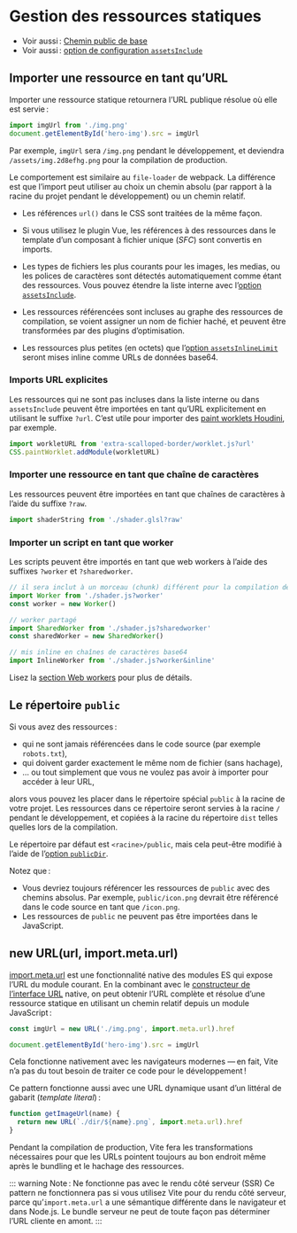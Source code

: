 # Gestion des ressources statiques

- Voir aussi : [Chemin public de base](./build#chemin-public-de-base)
- Voir aussi : [option de configuration `assetsInclude`](/config/#assetsinclude)

## Importer une ressource en tant qu’URL

Importer une ressource statique retournera l’URL publique résolue où elle est servie :

```js
import imgUrl from './img.png'
document.getElementById('hero-img').src = imgUrl
```

Par exemple, `imgUrl` sera `/img.png` pendant le développement, et deviendra `/assets/img.2d8efhg.png` pour la compilation de production.

Le comportement est similaire au `file-loader` de webpack. La différence est que l’import peut utiliser au choix un chemin absolu (par rapport à la racine du projet pendant le développement) ou un chemin relatif.

- Les références `url()` dans le CSS sont traitées de la même façon.

- Si vous utilisez le plugin Vue, les références à des ressources dans le template d’un composant à fichier unique (_SFC_) sont convertis en imports.

- Les types de fichiers les plus courants pour les images, les medias, ou les polices de caractères sont détectés automatiquement comme étant des ressources. Vous pouvez étendre la liste interne avec l’[option `assetsInclude`](/config/#assetsinclude).

- Les ressources référencées sont incluses au graphe des ressources de compilation, se voient assigner un nom de fichier haché, et peuvent être transformées par des plugins d’optimisation.

- Les ressources plus petites (en octets) que l’[option `assetsInlineLimit`](/config/#build-assetsinlinelimit) seront mises inline comme URLs de données base64.

### Imports URL explicites

Les ressources qui ne sont pas incluses dans la liste interne ou dans `assetsInclude` peuvent être importées en tant qu’URL explicitement en utilisant le suffixe `?url`. C’est utile pour importer des [paint worklets Houdini](https://houdini.how/usage), par exemple.

```js
import workletURL from 'extra-scalloped-border/worklet.js?url'
CSS.paintWorklet.addModule(workletURL)
```

### Importer une ressource en tant que chaîne de caractères

Les ressources peuvent être importées en tant que chaînes de caractères à l’aide du suffixe `?raw`.

```js
import shaderString from './shader.glsl?raw'
```

### Importer un script en tant que worker

Les scripts peuvent être importés en tant que web workers à l’aide des suffixes `?worker` et `?sharedworker`.

```js
// il sera inclut à un morceau (chunk) différent pour la compilation de production
import Worker from './shader.js?worker'
const worker = new Worker()
```

```js
// worker partagé
import SharedWorker from './shader.js?sharedworker'
const sharedWorker = new SharedWorker()
```

```js
// mis inline en chaînes de caractères base64
import InlineWorker from './shader.js?worker&inline'
```

Lisez la [section Web workers](./features.md#web-workers) pour plus de détails.

## Le répertoire `public`

Si vous avez des ressources :

- qui ne sont jamais référencées dans le code source (par exemple `robots.txt`),
- qui doivent garder exactement le même nom de fichier (sans hachage),
- … ou tout simplement que vous ne voulez pas avoir à importer pour accéder à leur URL,

alors vous pouvez les placer dans le répertoire spécial `public` à la racine de votre projet. Les ressources dans ce répertoire seront servies à la racine `/` pendant le développement, et copiées à la racine du répertoire `dist` telles quelles lors de la compilation.

Le répertoire par défaut est `<racine>/public`, mais cela peut-être modifié à l’aide de l’[option `publicDir`](/config/#publicdir).

Notez que :

- Vous devriez toujours référencer les ressources de `public` avec des chemins absolus. Par exemple, `public/icon.png` devrait être référencé dans le code source en tant que `/icon.png`.
- Les ressources de `public` ne peuvent pas être importées dans le JavaScript.

## new URL(url, import.meta.url)

[import.meta.url](https://developer.mozilla.org/fr/docs/Web/JavaScript/Reference/Statements/import.meta) est une fonctionnalité native des modules ES qui expose l’URL du module courant. En la combinant avec le [constructeur de l’interface URL](https://developer.mozilla.org/fr/docs/Web/API/URL) native, on peut obtenir l’URL complète et résolue d’une ressource statique en utilisant un chemin relatif depuis un module JavaScript :

```js
const imgUrl = new URL('./img.png', import.meta.url).href

document.getElementById('hero-img').src = imgUrl
```

Cela fonctionne nativement avec les navigateurs modernes — en fait, Vite n’a pas du tout besoin de traiter ce code pour le développement !

Ce pattern fonctionne aussi avec une URL dynamique usant d’un littéral de gabarit (_template literal_) :

```js
function getImageUrl(name) {
  return new URL(`./dir/${name}.png`, import.meta.url).href
}
```

Pendant la compilation de production, Vite fera les transformations nécessaires pour que les URLs pointent toujours au bon endroit même après le bundling et le hachage des ressources.

::: warning Note : Ne fonctionne pas avec le rendu côté serveur (SSR)
Ce pattern ne fonctionnera pas si vous utilisez Vite pour du rendu côté serveur, parce qu’`import.meta.url` a une sémantique différente dans le navigateur et dans Node.js. Le bundle serveur ne peut de toute façon pas déterminer l’URL cliente en amont.
:::
